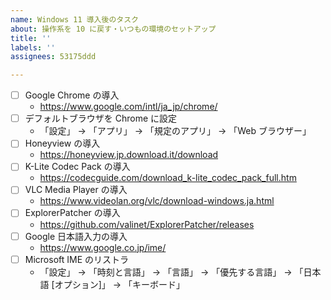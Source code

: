 ```yaml
---
name: Windows 11 導入後のタスク
about: 操作系を 10 に戻す・いつもの環境のセットアップ
title: ''
labels: ''
assignees: 53175ddd

---
```


- [ ] Google Chrome の導入
  - <https://www.google.com/intl/ja_jp/chrome/>
- [ ] デフォルトブラウザを Chrome に設定
  - 「設定」 -> 「アプリ」 -> 「規定のアプリ」 -> 「Web ブラウザー」
- [ ] Honeyview の導入
  - <https://honeyview.jp.download.it/download>
- [ ] K-Lite Codec Pack の導入
  - <https://codecguide.com/download_k-lite_codec_pack_full.htm>
- [ ] VLC Media Player の導入
  - <https://www.videolan.org/vlc/download-windows.ja.html>
- [ ] ExplorerPatcher の導入
  - <https://github.com/valinet/ExplorerPatcher/releases>
- [ ] Google 日本語入力の導入
  - <https://www.google.co.jp/ime/>
- [ ] Microsoft IME のリストラ
  - 「設定」 -> 「時刻と言語」 -> 「言語」 -> 「優先する言語」 -> 「日本語 [オプション]」 -> 「キーボード」
